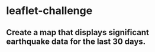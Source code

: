 # leaflet-challenge

## Create a map that displays significant earthquake data for the last 30 days.
